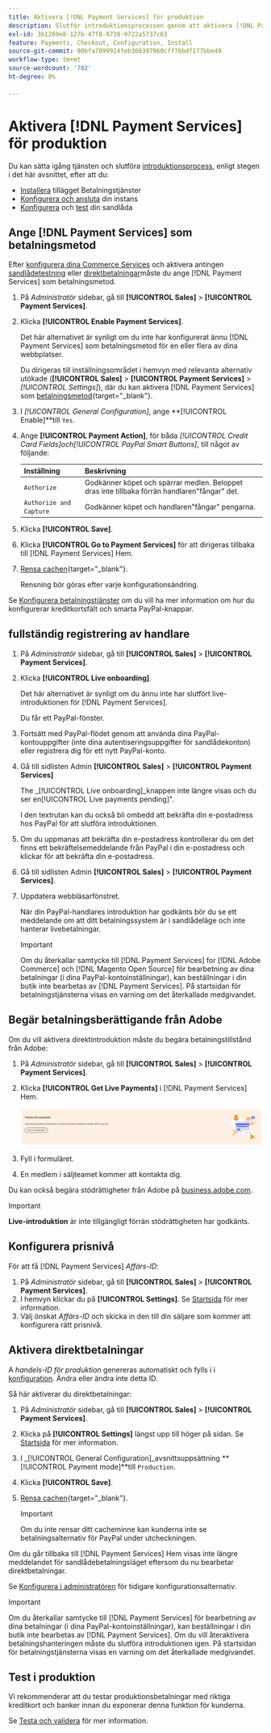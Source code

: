 ```yaml
---
title: Aktivera [!DNL Payment Services] för produktion
description: Slutför introduktionsprocessen genom att aktivera [!DNL Payment Services] för produktion.
exl-id: 3b1269e8-127b-47f8-9738-9722a5737c63
feature: Payments, Checkout, Configuration, Install
source-git-commit: 90bfa7099924feb308397960cff76bdf177bbe49
workflow-type: tm+mt
source-wordcount: '702'
ht-degree: 0%

---
```


# Aktivera [!DNL Payment Services] för produktion

Du kan sätta igång tjänsten och slutföra [introduktionsprocess](onboard.md), enligt stegen i det här avsnittet, efter att du:

* [Installera](install.md) tillägget Betalningstjänster
* [Konfigurera och ansluta](connect.md) din instans
* [Konfigurera](sandbox.md) och [test](test-validate.md) din sandlåda

## Ange [!DNL Payment Services] som betalningsmetod

Efter [konfigurera dina Commerce Services](connect.md#configure-commerce-services) och aktivera antingen [sandlådetestning](sandbox.md#enable-sandbox-testing) eller [direktbetalningar](#enable-live-payments)måste du ange [!DNL Payment Services] som betalningsmetod.

1. På _Administratör_ sidebar, gå till **[!UICONTROL Sales]** > **[!UICONTROL Payment Services]**.
1. Klicka **[!UICONTROL Enable Payment Services]**.

   Det här alternativet är synligt om du inte har konfigurerat ännu [!DNL Payment Services] som betalningsmetod för en eller flera av dina webbplatser.

   Du dirigeras till inställningsområdet i hemvyn med relevanta alternativ utökade (**[!UICONTROL Sales]** > **[!UICONTROL Payment Services]** > _[!UICONTROL Settings]_), där du kan aktivera [!DNL Payment Services] som [betalningsmetod](https://docs.magento.com/user-guide/configuration/sales/payment-methods.html){target="_blank"}.

1. I _[!UICONTROL General Configuration]_, ange **[!UICONTROL Enable]**till `Yes`.
1. Ange **[!UICONTROL Payment Action]**, för båda _[!UICONTROL Credit Card Fields]_och_[!UICONTROL PayPal Smart Buttons]_, till något av följande:

   | Inställning | Beskrivning |
   |---|---|
   | `Authorize` | Godkänner köpet och spärrar medlen. Beloppet dras inte tillbaka förrän handlaren&quot;fångar&quot; det. |
   | `Authorize and Capture` | Godkänner köpet och handlaren&quot;fångar&quot; pengarna. |

1. Klicka **[!UICONTROL Save]**.
1. Klicka **[!UICONTROL Go to Payment Services]** för att dirigeras tillbaka till [!DNL Payment Services] Hem.
1. [Rensa cachen](https://docs.magento.com/user-guide/system/cache-management.html){target="_blank"}.

   Rensning bör göras efter varje konfigurationsändring.

Se [Konfigurera betalningstjänster](settings.md) om du vill ha mer information om hur du konfigurerar kreditkortsfält och smarta PayPal-knappar.

## fullständig registrering av handlare

1. På _Administratör_ sidebar, gå till **[!UICONTROL Sales]** > **[!UICONTROL Payment Services]**.
1. Klicka **[!UICONTROL Live onboarding]**.

   Det här alternativet är synligt om du ännu inte har slutfört live-introduktionen för [!DNL Payment Services].

   Du får ett PayPal-fönster.

1. Fortsätt med PayPal-flödet genom att använda dina PayPal-kontouppgifter (inte dina autentiseringsuppgifter för sandlådekonton) eller registrera dig för ett nytt PayPal-konto.
1. Gå till sidlisten Admin **[!UICONTROL Sales]** > **[!UICONTROL Payment Services]**

   The _[!UICONTROL Live onboarding]_knappen inte längre visas och du ser en[!UICONTROL Live payments pending]&quot;.

   I den textrutan kan du också bli ombedd att bekräfta din e-postadress hos PayPal för att slutföra introduktionen.

1. Om du uppmanas att bekräfta din e-postadress kontrollerar du om det finns ett bekräftelsemeddelande från PayPal i din e-postadress och klickar för att bekräfta din e-postadress.
1. Gå till sidlisten Admin **[!UICONTROL Sales]** > **[!UICONTROL Payment Services]**.
1. Uppdatera webbläsarfönstret.

   När din PayPal-handlares introduktion har godkänts bör du se ett meddelande om att ditt betalningssystem är i sandlådeläge och inte hanterar livebetalningar.

   >[!IMPORTANT]
   >
   >Om du återkallar samtycke till [!DNL Payment Services] for [!DNL Adobe Commerce] och [!DNL Magento Open Source] för bearbetning av dina betalningar (i dina PayPal-kontoinställningar), kan beställningar i din butik inte bearbetas av [!DNL Payment Services]. På startsidan för betalningstjänsterna visas en varning om det återkallade medgivandet.

## Begär betalningsberättigande från Adobe

Om du vill aktivera direktintroduktion måste du begära betalningstillstånd från Adobe:

1. På _Administratör_ sidebar, gå till **[!UICONTROL Sales]** > **[!UICONTROL Payment Services]**.
1. Klicka **[!UICONTROL Get Live Payments]** i [!DNL Payment Services] Hem.

   ![Begär berättiganden](assets/request-entitlements.png)

1. Fyll i formuläret.
1. En medlem i säljteamet kommer att kontakta dig.

Du kan också begära stödrättigheter från Adobe på [business.adobe.com](https://business.adobe.com/resources/payment-services.html).

>[!IMPORTANT]
>
>**Live-introduktion** är inte tillgängligt förrän stödrättigheten har godkänts.

## Konfigurera prisnivå

För att få [!DNL Payment Services] _Affärs-ID_:


1. På _Administratör_ sidebar, gå till **[!UICONTROL Sales]** > **[!UICONTROL Payment Services]**.
1. I hemvyn klickar du på **[!UICONTROL Settings]**. Se [Startsida](payments-home.md) för mer information.
1. Välj önskat _Affärs-ID_ och skicka in den till din säljare som kommer att konfigurera rätt prisnivå.

## Aktivera direktbetalningar

A _handels-ID för produktion_ genereras automatiskt och fylls i i [konfiguration](configure-admin.md). Ändra eller ändra inte detta ID.

Så här aktiverar du direktbetalningar:

1. På _Administratör_ sidebar, gå till **[!UICONTROL Sales]** > **[!UICONTROL Payment Services]**.
1. Klicka på **[!UICONTROL Settings]** längst upp till höger på sidan. Se [Startsida](payments-home.md) för mer information.
1. I _[!UICONTROL General Configuration]_avsnittsuppsättning **[!UICONTROL Payment mode]**till `Production`.
1. Klicka **[!UICONTROL Save]**.
1. [Rensa cachen](https://docs.magento.com/user-guide/system/cache-management.html){target="_blank"}.

   >[!IMPORTANT]
   >
   >Om du inte rensar ditt cacheminne kan kunderna inte se betalningsalternativ för PayPal under utcheckningen.

Om du går tillbaka till [!DNL Payment Services] Hem visas inte längre meddelandet för sandlådebetalningsläget eftersom du nu bearbetar direktbetalningar.

Se [Konfigurera i administratören](configure-admin.md) för tidigare konfigurationsalternativ.

>[!IMPORTANT]
>
>Om du återkallar samtycke till [!DNL Payment Services] för bearbetning av dina betalningar (i dina PayPal-kontoinställningar), kan beställningar i din butik inte bearbetas av [!DNL Payment Services]. Om du vill återaktivera betalningshanteringen måste du slutföra introduktionen igen. På startsidan för betalningstjänsterna visas en varning om det återkallade medgivandet.

## Test i produktion

Vi rekommenderar att du testar produktionsbetalningar med riktiga kreditkort och banker innan du exponerar denna funktion för kunderna.

Se [Testa och validera](test-validate.md) för mer information.
